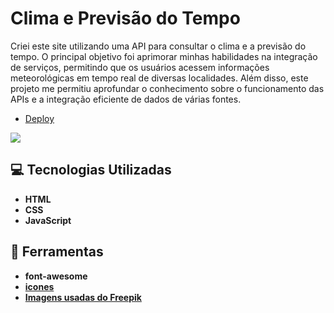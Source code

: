# Clima e Previsão do Tempo
Criei este site utilizando uma API para consultar o clima e a previsão do tempo. O principal objetivo foi aprimorar minhas habilidades na integração de serviços, permitindo que os usuários acessem informações meteorológicas em tempo real de diversas localidades. Além disso, este projeto me permitiu aprofundar o conhecimento sobre o funcionamento das APIs e a integração eficiente de dados de várias fontes.

* [Deploy](https://weather-app-mjuliamiossos-projects.vercel.app/)

<img src="./img/weather-app.gif">

## 💻 Tecnologias Utilizadas

* **HTML**
* **CSS**
* **JavaScript**

## 🔧 Ferramentas

* **font-awesome**
* **[icones](https://github.com/basmilius/weather-icons)**
* **[Imagens usadas do Freepik](https://www.freepik.com/)**